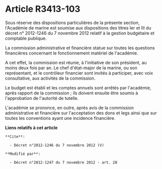 # Article R3413-103

Sous réserve des dispositions particulières de la présente section, l'Académie de marine est soumise aux dispositions des
titres Ier et III du décret n° 2012-1246 du 7 novembre 2012 relatif à la gestion budgétaire et comptable publique. 

La commission administrative et financière statue sur toutes les questions financières concernant le fonctionnement matériel
de l'académie. 

A cet effet, la commission est réunie, à l'initiative de son président, au moins deux fois par an. Le chef d'état-major de la
marine, ou son représentant, et le contrôleur financier sont invités à participer, avec voix consultative, aux activités de
la commission. 

Le budget est établi et les comptes annuels sont arrêtés par l'académie, après rapport de la commission ; ils doivent ensuite
être soumis à l'approbation de l'autorité de tutelle. 

L'académie se prononce, en outre, après avis de la commission administrative et financière sur l'acceptation des dons et legs
ainsi que sur toutes les conventions ayant une incidence financière.

**Liens relatifs à cet article**

	**Cite**:

	  - Décret n°2012-1246 du 7 novembre 2012 (V)

	**Modifié par**:

	  - Décret n°2012-1247 du 7 novembre 2012 - art. 28
